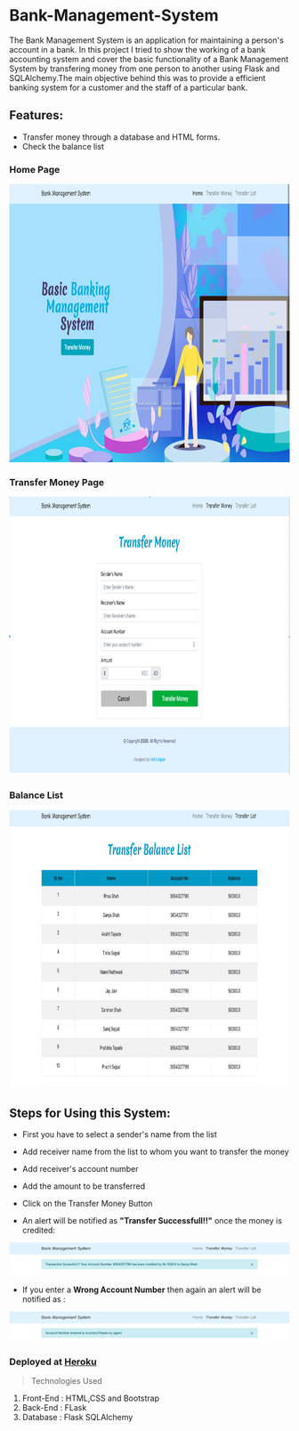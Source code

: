 # Bank-Management-System

The Bank Management System is an application for maintaining a person's account in a bank. In this project I tried to show the working of a bank accounting system and cover the basic functionality of a Bank Management System by transfering money from one person to another using Flask and SQLAlchemy.The main objective behind this was to provide a efficient banking system for a customer and the staff of a particular bank.

## Features:
  * Transfer money through a database and HTML forms.
  * Check the balance list 

### Home Page

<p align='center'>
 <img src='https://github.com/Vidhi-Sejpal/Bank-Management-System/blob/main/static/Home Page.png' alt='' height="500"> 
</p>

### Transfer Money Page

<p align='center'>
 <img src='https://github.com/Vidhi-Sejpal/Bank-Management-System/blob/main/static/Transfer%20Page.png' alt='' height="500"> 
</p>

### Balance List

<p align='center'>
 <img src='https://github.com/Vidhi-Sejpal/Bank-Management-System/blob/main/static/Balance List.png' alt='' height="500"> 
</p>

## Steps for Using this System:
   * First you have to select a sender's name from the list
   * Add receiver name from the list to whom you want to transfer the money
   * Add receiver's account number
   * Add the amount to be transferred
   * Click on the Transfer Money Button<br>
   
   
  * An alert will be notified as <b>"Transfer Successfull!!"</b> once the money is credited:
  
   <p align='center'>
      <img src='https://github.com/Vidhi-Sejpal/Bank-Management-System/blob/main/static/Alert for success.png' alt=''> 
   </p>
   
  
  * If you enter a <b>Wrong Account Number</b> then again an alert will be notified as :
  
  <p align='center'>
     <img src='https://github.com/Vidhi-Sejpal/Bank-Management-System/blob/main/static/Alert for error.png' alt=''> 
    </p>
  
  




### Deployed at [Heroku](https://bank-system-vidhi.herokuapp.com) 


> Technologies Used


  1. Front-End : HTML,CSS and Bootstrap<br>
  2. Back-End : FLask<br>
  3. Database : Flask SQLAlchemy
